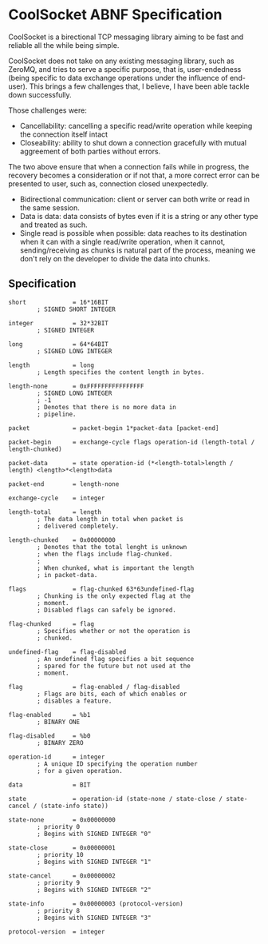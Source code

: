 # CoolSocket ABNF Specification

CoolSocket is a birectional TCP messaging library aiming to be fast and reliable all the while being simple. 

CoolSocket does not take on any existing messaging library, such as ZeroMQ, and tries to serve a specific purpose, that is, user-endedness (being specific to data exchange operations under the influence of end-user). This brings a few challenges that, I believe, I have been able tackle down successfully. 

Those challenges were:

* Cancellability: cancelling a specific read/write operation while keeping the connection itself intact
* Closeability: ability to shut down a connection gracefully with mutual aggreement of both parties without errors. 

The two above ensure that when a connection fails while in progress, the recovery becomes a consideration or if not that, a more correct error can be presented to user, such as, connection closed unexpectedly.

* Bidirectional communication: client or server can both write or read in the same session.
* Data is data: data consists of bytes even if it is a string or any other type and treated as such.
* Single read is possible when possible: data reaches to its destination when it can with a single read/write operation, when it cannot, sending/receiving as chunks is natural part of the process, meaning we don't rely on the developer to divide the data into chunks.

## Specification

```abnf
short             = 16*16BIT
        ; SIGNED SHORT INTEGER
		
integer           = 32*32BIT
        ; SIGNED INTEGER

long              = 64*64BIT
        ; SIGNED LONG INTEGER

length            = long
        ; Length specifies the content length in bytes.
		
length-none       = 0xFFFFFFFFFFFFFFFF
        ; SIGNED LONG INTEGER
        ; -1
        ; Denotes that there is no more data in 
        ; pipeline.
        
packet            = packet-begin 1*packet-data [packet-end]

packet-begin      = exchange-cycle flags operation-id (length-total / length-chunked)

packet-data       = state operation-id (*<length-total>length / length) <length>*<length>data

packet-end        = length-none

exchange-cycle    = integer

length-total      = length
        ; The data length in total when packet is
        ; delivered completely.
        
length-chunked    = 0x00000000
        ; Denotes that the total lenght is unknown
        ; when the flags include flag-chunked.
        ; 
        ; When chunked, what is important the length
        ; in packet-data.
		
flags             = flag-chunked 63*63undefined-flag
        ; Chunking is the only expected flag at the 
        ; moment.
        ; Disabled flags can safely be ignored.
		
flag-chunked      = flag
        ; Specifies whether or not the operation is 
        ; chunked.
		
undefined-flag    = flag-disabled
        ; An undefined flag specifies a bit sequence
        ; spared for the future but not used at the 
        ; moment.
		
flag              = flag-enabled / flag-disabled
        ; Flags are bits, each of which enables or 
        ; disables a feature.
		
flag-enabled      = %b1
        ; BINARY ONE
		
flag-disabled     = %b0
        ; BINARY ZERO
		
operation-id      = integer
        ; A unique ID specifying the operation number
        ; for a given operation.
		
data              = BIT

state             = operation-id (state-none / state-close / state-cancel / (state-info state))

state-none        = 0x00000000
        ; priority 0
        ; Begins with SIGNED INTEGER "0"

state-close       = 0x00000001
        ; priority 10
        ; Begins with SIGNED INTEGER "1"

state-cancel      = 0x00000002
        ; priority 9
        ; Begins with SIGNED INTEGER "2"
        
state-info        = 0x00000003 (protocol-version)
        ; priority 8
        ; Begins with SIGNED INTEGER "3"
        
protocol-version  = integer 
```
